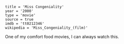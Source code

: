 ```
title = 'Miss Congeniality'
year = '2000'
type = 'movie'
source = true
imdb = 'tt0212346'
wikipedia = 'Miss_Congeniality_(film)'
```

One of my comfort food movies, I can always watch this.
